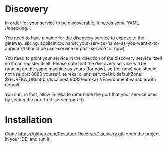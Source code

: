 # Discovery
In order for your service to be discoverable, it needs some YAML.
//checking...

You need to have a name for the discovery service to expose to the gateway.
spring:
  application:
    name: your-service-name-as-you-want-it-to-appear //(should be user-service or post-service for now)

You need to point your service in the direction of the discovery service itself so it can register itself.
Please note that the discovery service will be running on the same machine as yours (for now), so (for now) you 
should not use port 8083 yourself.
eureka:
  client:
    serviceUrl:
      defaultZone: ${EUREKA_URI:http://localhost:8083/eureka} //Environment variable with default

You can, in fact, allow Eureka to determine the port that your service uses by setting the port to 0.
server:
  port: 0
  
# Installation
Clone https://github.com/Revature-Reverse/Discovery.git, open the project in your IDE, and run it.

